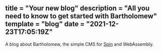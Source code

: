 title = "Your new blog"
description = "All you need to know to get started with Bartholomew"
template = "blog"
date = "2021-12-23T17:05:19Z"
---
A blog about Bartholomew, the simple CMS for [Spin](https://github.com/fermyon/spin) and WebAssembly.
